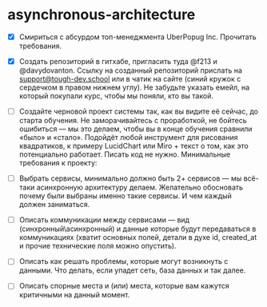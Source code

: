 # asynchronous-architecture

- [x] Смириться с абсурдом топ-менеджмента UberPopug Inc. Прочитать требования.
- [x]  Создать репозиторий в гитхабе, пригласить туда @f213 и @davydovanton. Ссылку на созданный репозиторий приcлать на support@tough-dev.school или в чатик на сайте (синий кружок с сердечком в правом нижнем углу). Не забудьте указать емейл, на который покупали курс, чтобы мы поняли, кто вы такой.
- [ ]  Создайте черновой проект системы так, как вы видите её сейчас, до старта обучения. Не заморачивайтесь с проработкой, не бойтесь ошибиться — мы это делаем, чтобы вы в конце обучения сравнили «было» и «стало».
Подойдёт любой инструмент для рисования квадратиков, к примеру LucidChart или Miro + текст о том, как это потенциально работает. Писать код не нужно. Минимальные требования к проекту:

- [ ]  Выбрать сервисы, минимально должно быть 2+ сервисов — мы всё-таки асинхронную архитектуру делаем. Желательно обосновать почему были выбраны именно такие сервисы. И чем каждый должен заниматься.
- [ ]  Описать коммуникации между сервисами — вид (синхронный\асинхронный) и данные которые будут передаваться в коммуникациях (хватит основных полей, детали в духе id, created_at и прочие технические поля можно опустить).
- [ ]  Описать как решать проблемы, которые могут возникнуть с данными. Что делать, если упадет сеть, база данных и так далее.
- [ ]  Описать спорные места и (или) места, которые вам кажутся критичными на данный момент.
